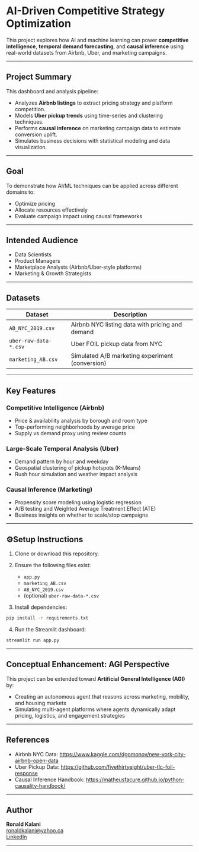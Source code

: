 
# AI-Driven Competitive Strategy Optimization

This project explores how AI and machine learning can power **competitive intelligence**, **temporal demand forecasting**, and **causal inference** using real-world datasets from Airbnb, Uber, and marketing campaigns.

---

## Project Summary

This dashboard and analysis pipeline:
- Analyzes **Airbnb listings** to extract pricing strategy and platform competition.
- Models **Uber pickup trends** using time-series and clustering techniques.
- Performs **causal inference** on marketing campaign data to estimate conversion uplift.
- Simulates business decisions with statistical modeling and data visualization.

---

## Goal

To demonstrate how AI/ML techniques can be applied across different domains to:
- Optimize pricing
- Allocate resources effectively
- Evaluate campaign impact using causal frameworks

---

## Intended Audience

- Data Scientists
- Product Managers
- Marketplace Analysts (Airbnb/Uber-style platforms)
- Marketing & Growth Strategists

---

## Datasets

| Dataset                | Description                                       |
|------------------------|---------------------------------------------------|
| `AB_NYC_2019.csv`      | Airbnb NYC listing data with pricing and demand   |
| `uber-raw-data-*.csv`  | Uber FOIL pickup data from NYC                   |
| `marketing_AB.csv`     | Simulated A/B marketing experiment (conversion)   |

---

## Key Features

### Competitive Intelligence (Airbnb)
- Price & availability analysis by borough and room type
- Top-performing neighborhoods by average price
- Supply vs demand proxy using review counts

### Large-Scale Temporal Analysis (Uber)
- Demand pattern by hour and weekday
- Geospatial clustering of pickup hotspots (K-Means)
- Rush hour simulation and weather impact analysis

### Causal Inference (Marketing)
- Propensity score modeling using logistic regression
- A/B testing and Weighted Average Treatment Effect (ATE)
- Business insights on whether to scale/stop campaigns

---

## ⚙Setup Instructions

1. Clone or download this repository.
2. Ensure the following files exist:
   - `app.py`
   - `marketing_AB.csv`
   - `AB_NYC_2019.csv`
   - (optional) `uber-raw-data-*.csv`

3. Install dependencies:
```bash
pip install -r requirements.txt
```

4. Run the Streamlit dashboard:
```bash
streamlit run app.py
```

---

##  Conceptual Enhancement: AGI Perspective

This project can be extended toward **Artificial General Intelligence (AGI)** by:
- Creating an autonomous agent that reasons across marketing, mobility, and housing markets
- Simulating multi-agent platforms where agents dynamically adapt pricing, logistics, and engagement strategies

---

## References

- Airbnb NYC Data: https://www.kaggle.com/dgomonov/new-york-city-airbnb-open-data
- Uber Pickup Data: https://github.com/fivethirtyeight/uber-tlc-foil-response
- Causal Inference Handbook: https://matheusfacure.github.io/python-causality-handbook/

---

## Author

**Ronald Kalani**  
 ronaldkalani@yahoo.ca  
[LinkedIn](https://www.linkedin.com/in/ronald-kalani-1a465533)

---

